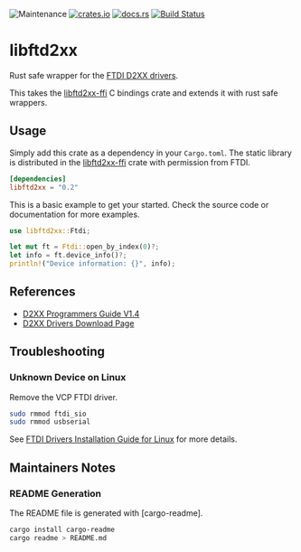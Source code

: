 ![Maintenance](https://img.shields.io/badge/maintenance-as--is-yellow.svg)
[![crates.io](https://img.shields.io/crates/v/libftd2xx.svg)](https://crates.io/crates/libftd2xx)
[![docs.rs](https://docs.rs/libftd2xx/badge.svg)](https://docs.rs/libftd2xx/)
[![Build Status](https://travis-ci.org/newAM/libftd2xx-rs.svg?branch=master)](https://travis-ci.com/newAM/libftd2xx-rs)

# libftd2xx

Rust safe wrapper for the [FTDI D2XX drivers].

This takes the [libftd2xx-ffi] C bindings crate and extends it with rust
safe wrappers.

## Usage
Simply add this crate as a dependency in your `Cargo.toml`.
The static library is distributed in the [libftd2xx-ffi] crate with
permission from FTDI.

```toml
[dependencies]
libftd2xx = "0.2"
```

This is a basic example to get your started.
Check the source code or documentation for more examples.
```rust
use libftd2xx::Ftdi;

let mut ft = Ftdi::open_by_index(0)?;
let info = ft.device_info()?;
println!("Device information: {}", info);
```

## References

* [D2XX Programmers Guide V1.4]
* [D2XX Drivers Download Page]

## Troubleshooting
### Unknown Device on Linux
Remove the VCP FTDI driver.
```bash
sudo rmmod ftdi_sio
sudo rmmod usbserial
```
See [FTDI Drivers Installation Guide for Linux] for more details.

## Maintainers Notes
### README Generation
The README file is generated with [cargo-readme].

```bash
cargo install cargo-readme
cargo readme > README.md
```

[D2XX Drivers Download Page]: https://www.ftdichip.com/Drivers/D2XX.htm
[D2xx Programmers Guide V1.4]: https://www.ftdichip.com/Support/Documents/ProgramGuides/D2XX_Programmer's_Guide(FT_000071).pdf
[FTDI D2XX drivers]: https://www.ftdichip.com/Drivers/D2XX.htm
[FTDI Drivers Installation Guide for Linux]: http://www.ftdichip.cn/Support/Documents/AppNotes/AN_220_FTDI_Drivers_Installation_Guide_for_Linux.pdf
[libftd2xx-ffi]: https://github.com/newAM/libftd2xx-ffi-rs
